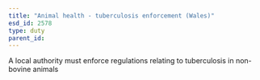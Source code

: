 ```yaml
---
title: "Animal health - tuberculosis enforcement (Wales)"
esd_id: 2578
type: duty
parent_id:  
---
```


A local authority must enforce regulations relating to tuberculosis in non-bovine animals

